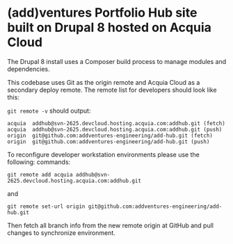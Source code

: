 # (add)ventures Portfolio Hub site built on Drupal 8 hosted on Acquia Cloud

The Drupal 8 install uses a Composer build process to manage modules and dependencies.

This codebase uses Git as the origin remote and Acquia Cloud as a secondary deploy remote. The remote list for developers should look like this:

`git remote -v` should output:
```
acquia  addhub@svn-2625.devcloud.hosting.acquia.com:addhub.git (fetch)
acquia  addhub@svn-2625.devcloud.hosting.acquia.com:addhub.git (push)
origin  git@github.com:addventures-engineering/add-hub.git (fetch)
origin  git@github.com:addventures-engineering/add-hub.git (push)
```

To reconfigure developer workstation environments please use the following: commands:

```
git remote add acquia addhub@svn-2625.devcloud.hosting.acquia.com:addhub.git
```

and

```
git remote set-url origin git@github.com:addventures-engineering/add-hub.git
```

Then fetch all branch info from the new remote origin at GitHub and pull changes to synchronize environment.
